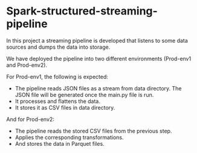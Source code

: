 # Spark-structured-streaming-pipeline

In this project a streaming pipeline is developed that listens to some data sources and dumps the data into storage. 

We have deployed the pipeline into two different environments (Prod-env1 and Prod-env2). 


For Prod-env1, the following is expected:

*  The pipeline reads JSON files as a stream from data directory. The JSON file will be generated once the main.py file is run.
*  It processes and flattens the data.
*  It stores it as CSV files in data directory.


And for Prod-env2:

*  The pipeline reads the stored CSV files from the previous step.
*  Applies the corresponding transformations.
*  And stores the data in Parquet files.
